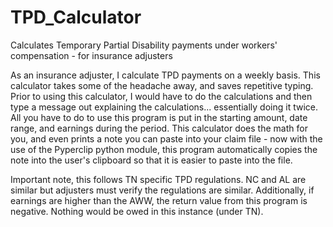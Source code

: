 # TPD_Calculator
Calculates Temporary Partial Disability payments under workers' compensation - for insurance adjusters



As an insurance adjuster, I calculate TPD payments on a weekly basis. This calculator takes some of the headache away, and saves repetitive typing. Prior 
to using this calculator, I would have to do the calculations and then type a message out explaining the calculations... essentially doing it twice.
All you have to do to use this program is put in the starting amount, date range, and earnings during the period. 
This calculator does the math for you, and even prints a note you can paste into your claim file - now with the use of the Pyperclip python module, this 
program automatically copies the note into the user's clipboard so that it is easier to paste into the file.


Important note, this follows TN specific TPD regulations. NC and AL are similar but adjusters must verify the regulations are similar. 
Additionally, if earnings are higher than the AWW, the return value from this program is negative. Nothing would be owed in this instance (under TN).
